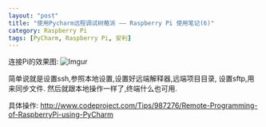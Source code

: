 ```yaml
---
layout: "post"
title: "使用Pycharm远程调试树莓派 —— Raspberry Pi 使用笔记(6)"
category: Raspberry Pi
tags: [PyCharm, Raspberry Pi, 安利]
---
```


连接Pi的效果图:
![Imgur](http://i.imgur.com/zFIIWNC.png)

简单说就是设置ssh,参照本地设置,设置好远端解释器,远端项目目录,
设置sftp,用来同步文件.
然后就跟本地操作一样了,终端什么也可用.

具体操作:
http://www.codeproject.com/Tips/987276/Remote-Programming-of-RaspberryPi-using-PyCharm
